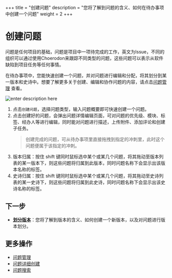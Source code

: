 ﻿+++
title = "创建问题"
description = "您将了解到问题的含义、如何在待办事项中创建一个问题"
weight = 2
+++

# 创建问题
   
问题是任何项目的基础，问题是项目中一项待完成的工作，英文为Issue，不同的组织可以通过使用Choerodon来跟踪不同类型的问题，这些问题可以表示从软件缺陷到项目任务等任何事情。

在待办事项中，您能快速创建一个问题，并对问题进行编辑和分配，将其划分到某一版本和史诗中。想要了解更多关于创建、编辑和协作问题的内容，请点击[问题管理](../../issue) 查看。


![enter description here](/docs/user-guide/agile/imge/image18.png)

1. 点击`创建问题`，选择问题类型，输入问题概要即可快速创建一个问题。
2. 点击创建好的问题，会弹出问题详情编辑页面，可对问题的优先级、模块、标签、经办人等进行编辑，同时能对问题进行描述，上传附件、添加评论和创建子任务。
    <blockquote class="note">
    创建完成的问题，可从待办事项里直接拖拽到指定的冲刺里，此时这个问题便属于该指定的冲刺。
    </blockquote>
3. 版本归属：按住 shift 键同时鼠标选中某个或某几个问题，将其拖动至版本列表的某一版本下，则这些问题将归属到此版本，同时问题名称下会显示出该版本名称的标签。
4. 史诗归属：按住 shift 键同时鼠标选中某个或某几个问题，将其拖动至史诗列表的某一史诗下，则这些问题将归属到此史诗，同时问题名称下会显示出该史诗名称的标签。


## 下一步

- [**划分版本**](../version)：您将了解到版本的含义、如何创建一个新版本，以及对问题进行版本划分。

## 更多操作

- [问题管理](../../issue)
- [问题详细创建](../../issue/create-issue#详细创建问题) 
- [问题搜索](../../issue/search-issue)



